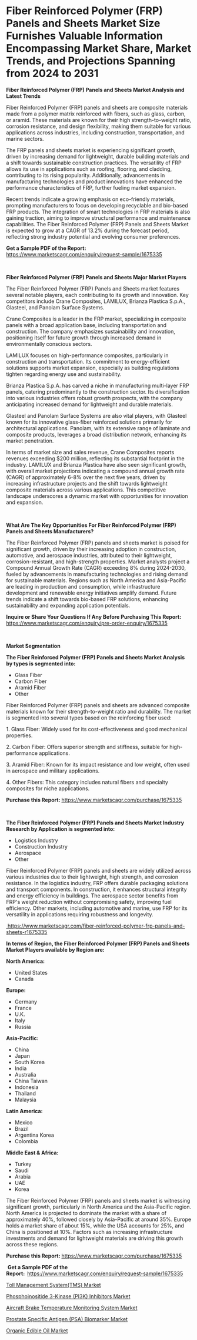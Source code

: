 <p><h1>Fiber Reinforced Polymer (FRP) Panels and Sheets Market Size Furnishes Valuable Information Encompassing Market Share, Market Trends, and Projections Spanning from 2024 to 2031</h1></p><p><strong>Fiber Reinforced Polymer (FRP) Panels and Sheets Market Analysis and Latest Trends</strong></p>
<p><p>Fiber Reinforced Polymer (FRP) panels and sheets are composite materials made from a polymer matrix reinforced with fibers, such as glass, carbon, or aramid. These materials are known for their high strength-to-weight ratio, corrosion resistance, and design flexibility, making them suitable for various applications across industries, including construction, transportation, and marine sectors.</p><p>The FRP panels and sheets market is experiencing significant growth, driven by increasing demand for lightweight, durable building materials and a shift towards sustainable construction practices. The versatility of FRP allows its use in applications such as roofing, flooring, and cladding, contributing to its rising popularity. Additionally, advancements in manufacturing technologies and product innovations have enhanced the performance characteristics of FRP, further fueling market expansion.</p><p>Recent trends indicate a growing emphasis on eco-friendly materials, prompting manufacturers to focus on developing recyclable and bio-based FRP products. The integration of smart technologies in FRP materials is also gaining traction, aiming to improve structural performance and maintenance capabilities. The Fiber Reinforced Polymer (FRP) Panels and Sheets Market is expected to grow at a CAGR of 13.2% during the forecast period, reflecting strong industry potential and evolving consumer preferences.</p></p>
<p><strong>Get a Sample PDF of the Report:&nbsp;</strong> <a href="https://www.marketscagr.com/enquiry/request-sample/1675335?utm_campaign=1268&utm_medium=2&utm_source=Github&utm_content=ia&utm_term=10102024&utm_id=fiber-reinforced-polymer-frp-panels-and-sheets">https://www.marketscagr.com/enquiry/request-sample/1675335</a></p>
<p>&nbsp;</p>
<p><strong>Fiber Reinforced Polymer (FRP) Panels and Sheets Major Market Players</strong></p>
<p><p>The Fiber Reinforced Polymer (FRP) Panels and Sheets market features several notable players, each contributing to its growth and innovation. Key competitors include Crane Composites, LAMILUX, Brianza Plastica S.p.A., Glasteel, and Panolam Surface Systems.</p><p>Crane Composites is a leader in the FRP market, specializing in composite panels with a broad application base, including transportation and construction. The company emphasizes sustainability and innovation, positioning itself for future growth through increased demand in environmentally conscious sectors.</p><p>LAMILUX focuses on high-performance composites, particularly in construction and transportation. Its commitment to energy-efficient solutions supports market expansion, especially as building regulations tighten regarding energy use and sustainability.</p><p>Brianza Plastica S.p.A. has carved a niche in manufacturing multi-layer FRP panels, catering predominantly to the construction sector. Its diversification into various industries offers robust growth prospects, with the company anticipating increased demand for lightweight and durable materials.</p><p>Glasteel and Panolam Surface Systems are also vital players, with Glasteel known for its innovative glass-fiber reinforced solutions primarily for architectural applications. Panolam, with its extensive range of laminate and composite products, leverages a broad distribution network, enhancing its market penetration.</p><p>In terms of market size and sales revenue, Crane Composites reports revenues exceeding $200 million, reflecting its substantial footprint in the industry. LAMILUX and Brianza Plastica have also seen significant growth, with overall market projections indicating a compound annual growth rate (CAGR) of approximately 6-8% over the next five years, driven by increasing infrastructure projects and the shift towards lightweight composite materials across various applications. This competitive landscape underscores a dynamic market with opportunities for innovation and expansion.</p></p>
<p>&nbsp;</p>
<p><strong>What Are The Key Opportunities For Fiber Reinforced Polymer (FRP) Panels and Sheets Manufacturers?</strong></p>
<p><p>The Fiber Reinforced Polymer (FRP) panels and sheets market is poised for significant growth, driven by their increasing adoption in construction, automotive, and aerospace industries, attributed to their lightweight, corrosion-resistant, and high-strength properties. Market analysts project a Compound Annual Growth Rate (CAGR) exceeding 8% during 2024-2030, fueled by advancements in manufacturing technologies and rising demand for sustainable materials. Regions such as North America and Asia-Pacific are leading in production and consumption, while infrastructure development and renewable energy initiatives amplify demand. Future trends indicate a shift towards bio-based FRP solutions, enhancing sustainability and expanding application potentials.</p></p>
<p><strong>Inquire or Share Your Questions If Any Before Purchasing This Report:</strong> <a href="https://www.marketscagr.com/enquiry/pre-order-enquiry/1675335?utm_campaign=1268&utm_medium=2&utm_source=Github&utm_content=ia&utm_term=10102024&utm_id=fiber-reinforced-polymer-frp-panels-and-sheets">https://www.marketscagr.com/enquiry/pre-order-enquiry/1675335</a></p>
<p>&nbsp;</p>
<p><strong>Market Segmentation</strong></p>
<p><strong>The Fiber Reinforced Polymer (FRP) Panels and Sheets Market Analysis by types is segmented into:</strong></p>
<p><ul><li>Glass Fiber</li><li>Carbon Fiber</li><li>Aramid Fiber</li><li>Other</li></ul></p>
<p><p>Fiber Reinforced Polymer (FRP) panels and sheets are advanced composite materials known for their strength-to-weight ratio and durability. The market is segmented into several types based on the reinforcing fiber used: </p><p>1. Glass Fiber: Widely used for its cost-effectiveness and good mechanical properties.</p><p>2. Carbon Fiber: Offers superior strength and stiffness, suitable for high-performance applications.</p><p>3. Aramid Fiber: Known for its impact resistance and low weight, often used in aerospace and military applications.</p><p>4. Other Fibers: This category includes natural fibers and specialty composites for niche applications.</p></p>
<p><strong>Purchase this Report:&nbsp;</strong><a href="https://www.marketscagr.com/purchase/1675335?utm_campaign=1268&utm_medium=2&utm_source=Github&utm_content=ia&utm_term=10102024&utm_id=fiber-reinforced-polymer-frp-panels-and-sheets">https://www.marketscagr.com/purchase/1675335</a></p>
<p>&nbsp;</p>
<p><strong>The Fiber Reinforced Polymer (FRP) Panels and Sheets Market Industry Research by Application is segmented into:</strong></p>
<p><ul><li>Logistics Industry</li><li>Construction Industry</li><li>Aerospace</li><li>Other</li></ul></p>
<p><p>Fiber Reinforced Polymer (FRP) panels and sheets are widely utilized across various industries due to their lightweight, high strength, and corrosion resistance. In the logistics industry, FRP offers durable packaging solutions and transport components. In construction, it enhances structural integrity and energy efficiency in buildings. The aerospace sector benefits from FRP's weight reduction without compromising safety, improving fuel efficiency. Other markets, including automotive and marine, use FRP for its versatility in applications requiring robustness and longevity.</p></p>
<p><a href="https://www.marketscagr.com/fiber-reinforced-polymer-frp-panels-and-sheets-r1675335?utm_campaign=1268&utm_medium=2&utm_source=Github&utm_content=ia&utm_term=10102024&utm_id=fiber-reinforced-polymer-frp-panels-and-sheets">&nbsp;https://www.marketscagr.com/fiber-reinforced-polymer-frp-panels-and-sheets-r1675335</a></p>
<p><strong>In terms of Region, the Fiber Reinforced Polymer (FRP) Panels and Sheets Market Players available by Region are:</strong></p>
<p>
    <p> <strong> North America: </strong>
        <ul>
            <li>United States</li>
            <li>Canada</li>
        </ul>
        </p> 
    <p> <strong> Europe: </strong>
        <ul>
            <li>Germany</li>
            <li>France</li>
            <li>U.K.</li>
            <li>Italy</li>
            <li>Russia</li>
        </ul>
        </p> 
    <p> <strong> Asia-Pacific: </strong>
        <ul>
            <li>China</li>
            <li>Japan</li>
            <li>South Korea</li>
            <li>India</li>
            <li>Australia</li>
            <li>China Taiwan</li>
            <li>Indonesia</li>
            <li>Thailand</li>
            <li>Malaysia</li>
        </ul>
        </p> 
    <p> <strong> Latin America: </strong>
        <ul>
            <li>Mexico</li>
            <li>Brazil</li>
            <li>Argentina Korea</li>
            <li>Colombia</li>
        </ul>
        </p> 
    <p> <strong> Middle East & Africa: </strong>
        <ul>
            <li>Turkey</li>
            <li>Saudi</li>
            <li>Arabia</li>
            <li>UAE</li>
            <li>Korea</li>
        </ul>
    </p>
    </p>
<p><p>The Fiber Reinforced Polymer (FRP) panels and sheets market is witnessing significant growth, particularly in North America and the Asia-Pacific region. North America is projected to dominate the market with a share of approximately 40%, followed closely by Asia-Pacific at around 35%. Europe holds a market share of about 15%, while the USA accounts for 25%, and China is positioned at 10%. Factors such as increasing infrastructure investments and demand for lightweight materials are driving this growth across these regions.</p></p>
<p><strong>Purchase this Report: </strong><a href="https://www.marketscagr.com/purchase/1675335?utm_campaign=1268&utm_medium=2&utm_source=Github&utm_content=ia&utm_term=10102024&utm_id=fiber-reinforced-polymer-frp-panels-and-sheets">https://www.marketscagr.com/purchase/1675335</a></p>
<p>&nbsp;<strong>Get a Sample PDF of the Report:&nbsp;&nbsp;</strong><a href="https://www.marketscagr.com/enquiry/request-sample/1675335?utm_campaign=1268&utm_medium=2&utm_source=Github&utm_content=ia&utm_term=10102024&utm_id=fiber-reinforced-polymer-frp-panels-and-sheets">https://www.marketscagr.com/enquiry/request-sample/1675335</a></p>
<p><strong></strong></p>
<p><p><a href="https://www.linkedin.com/pulse/toll-management-systemtms-market-pulse-109-expansion-blueprint-6j5oe?utm_campaign=1268&utm_medium=2&utm_source=Github&utm_content=ia&utm_term=10102024&utm_id=fiber-reinforced-polymer-frp-panels-and-sheets">Toll Management System(TMS) Market</a></p><p><a href="https://www.linkedin.com/pulse/phosphoinositide-3-kinase-pi3k-inhibitors-market-global-regional-qldjf?utm_campaign=1268&utm_medium=2&utm_source=Github&utm_content=ia&utm_term=10102024&utm_id=fiber-reinforced-polymer-frp-panels-and-sheets">Phosphoinositide 3-Kinase (PI3K) Inhibitors Market</a></p><p><a href="https://github.com/RickHolmes3/Market-Research-Report-List-6/blob/main/aircraft-brake-temperature-monitoring-system-market.md?utm_campaign=1268&utm_medium=2&utm_source=Github&utm_content=ia&utm_term=10102024&utm_id=fiber-reinforced-polymer-frp-panels-and-sheets">Aircraft Brake Temperature Monitoring System Market</a></p><p><a href="https://www.linkedin.com/pulse/global-prostate-specific-antigen-psa-biomarker-market-pulse-pwwxf?utm_campaign=1268&utm_medium=2&utm_source=Github&utm_content=ia&utm_term=10102024&utm_id=fiber-reinforced-polymer-frp-panels-and-sheets">Prostate Specific Antigen (PSA) Biomarker Market</a></p><p><a href="https://issuu.com/reportprime-2/docs/organic-edible-oil-market-size-2030_dc7e8d039e4314?utm_campaign=1268&utm_medium=2&utm_source=Github&utm_content=ia&utm_term=10102024&utm_id=fiber-reinforced-polymer-frp-panels-and-sheets">Organic Edible Oil Market</a></p></p>